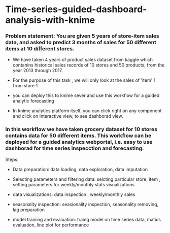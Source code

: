 # Time-series-guided-dashboard-analysis-with-knime

### Problem statement: You are given 5 years of store-item sales data, and asked to predict 3 months of sales for 50 different items at 10 different stores.

* We have taken 4 years of product sales dataset from kaggle which contanins historical sales records of 10 stores and 50 products, from the year 2013 through 2017.

* For the purpose of this task , we will only look at the sales of 'item'  1 from store 1.

* you can deploy this to knime sever and use this workflow for a guided analytic forecasting

* In knime analytics platform itself, you can click right on any component and click on Interactive view, to see dashborad view.




### In this workflow we have taken grocery dataset for 10 stores contains data for 50 different items. This workflow can be deployed for a guided analytics webportal, i.e. easy to use dashborad for time series inspecction and forecasting.

Steps:

* Data preparation: data loading, data exploration, data imputation

* Selecting parameters and filtering data: selcting particular store, item , setting parameters for weekly/monthly stats visualizations

* data visualizations: data inspection , weekly/monthly sales

* seasonality inspection: seasionality inspection, seasonality removing, lag preparation

* model training and evaluation: traing model on time series data, matics evaluation, line plot for performance
